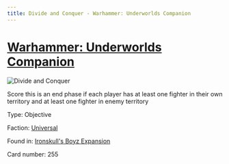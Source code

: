 ```yaml
---
title: Divide and Conquer - Warhammer: Underworlds Companion
---
```


# [Warhammer: Underworlds Companion](https://guidokessels.github.io/wh-underworlds)

  

![Divide and Conquer](https://warhammerunderworlds.com/wp-content/uploads/sites/6/2017/12/255_ENG-Divide-and-Conquer.png)

Score this is an end phase if each player has at least one fighter in their own territory and at least one fighter in enemy territory

Type: Objective

Faction: [Universal](https://guidokessels.github.io/wh-underworlds/factions/universal)

Found in: [Ironskull's Boyz Expansion](https://guidokessels.github.io/wh-underworlds/locations/ironskulls-boyz-expansion)

Card number: 255
